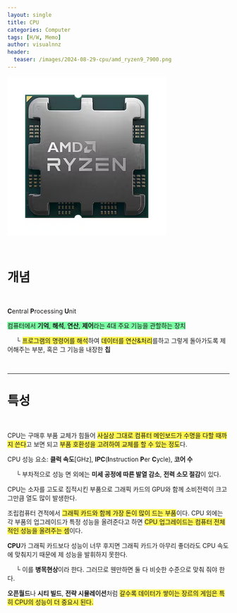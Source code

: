 ```yaml
---
layout: single
title: CPU
categories: Computer
tags: [H/W, Memo]
author: visualnnz
header:
  teaser: /images/2024-08-29-cpu/amd_ryzen9_7900.png
---
```


![amd_ryzen9_7900](../../images/2024-08-29-cpu/amd_ryzen9_7900.png)

<br>

# 개념

<br>

**C**entral **P**rocessing **U**nit

<span style="background-color: #7cffa4">컴퓨터에서 **기억**, **해석**, **연산**, **제어**라는 4대 주요 기능을 관할하는 장치</span>

&nbsp;&nbsp;&nbsp;&nbsp; └ <span style="background-color: #fff551">프로그램의 명령어를 해석</span>하여 <span style="background-color: #fff551">데이터를 연산&처리</span>를하고 그렇게 돌아가도록 제어해주는 부분, 혹은 그 기능을 내장한 **칩**

<br>

***

# 특성

<br>

CPU는 구매후 부품 교체가 힘들어 <span style="background-color: #fff551">사실상 그대로 컴퓨터 메인보드가 수명을 다할 때까지 쓴다</span>고 보면 되고 <span style="background-color: #fff551">부품 호환성을 고려하여 교체를 할 수 있는 정도</span>다.

CPU 성능 요소: **클럭 속도**[GHz], **IPC**(**I**nstruction **P**er **C**ycle), **코어 수**

&nbsp;&nbsp;&nbsp;&nbsp; └ 부차적으로 성능 면 외에는 **미세 공정에 따른 발열 감소**, **전력 소모 절감**이 있다.

CPU는 소자를 고도로 집적시킨 부품으로 그래픽 카드의 GPU와 함께 소비전력이 크고 그만큼 열도 많이 발생한다.

조립컴퓨터 견적에서 <span style="background-color: #fff551">그래픽 카드와 함께 가장 돈이 많이 드는 부품</span>이다. CPU 외에는 각 부품의 업그레이드가 특정 성능을 올려준다고 하면 <span style="background-color: #fff551">CPU 업그레이드는 컴퓨터 전체적인 성능을 올려주는 셈</span>이다.

**CPU**가 그래픽 카드보다 성능이 너무 후지면 그래픽 카드가 아무리 좋더라도 CPU 속도에 맞춰지기 때문에 제 성능을 발휘하지 못한다.

&nbsp;&nbsp;&nbsp;&nbsp; └ 이를 **병목현상**이라 한다. 그러므로 웬만하면 둘 다 비슷한 수준으로 맞춰 줘야 한다.

**오픈월드**나 **시티 빌드**, **전략 시뮬레이션**처럼 <span style="background-color: #fff551">갈수록 데이터가 쌓이는 장르의 게임은 특히 CPU의 성능이 더 중요시 된다.</span>

